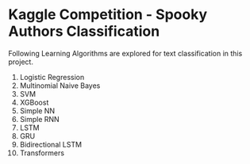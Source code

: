 # Kaggle Competition - Spooky Authors Classification
Following Learning Algorithms are explored for text classification in this project.
1. Logistic Regression 
2. Multinomial Naive Bayes 
3. SVM
4. XGBoost
5. Simple NN
6. Simple RNN
7. LSTM
8. GRU
9. Bidirectional LSTM
10. Transformers
